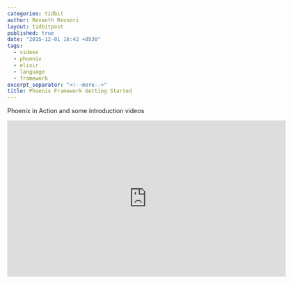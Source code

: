 ```yaml
---
categories: tidbit
author: Revanth Revoori
layout: tidbitpost
published: true
date: "2015-12-01 16:42 +0530"
tags: 
  - videos
  - phoenix
  - elixir
  - language
  - framework
excerpt_separator: "<!--more-->"
title: Phoenix Framework Getting Started
---
```




<div><p>Phoenix in Action and some introduction videos</p></div>

<div class="video">
<iframe width="640" height="360" src="https://www.youtube.com/embed/videoseries?list=PLODEHBWx9Tr6HKczGyCoDWZjsw6G9Ewpw" frameborder="0" allowfullscreen></iframe>
</div>
<!--more-->
